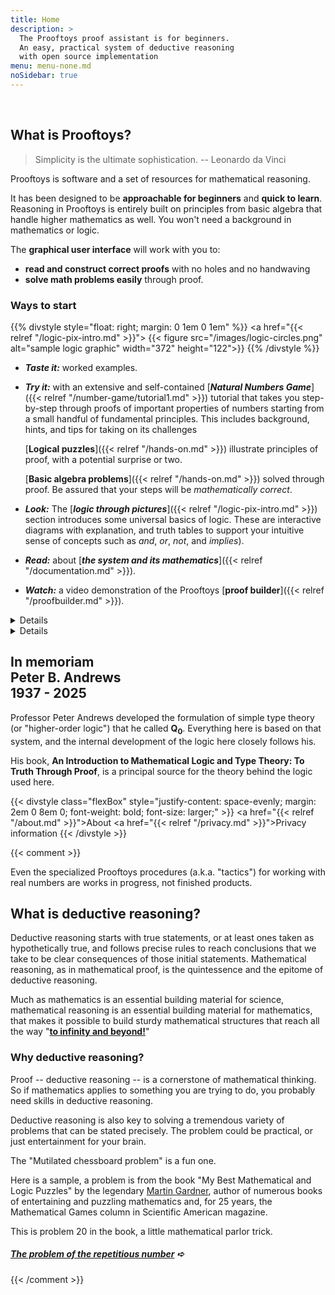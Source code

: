 ```yaml
---
title: Home
description: >
  The Prooftoys proof assistant is for beginners.
  An easy, practical system of deductive reasoning
  with open source implementation
menu: menu-none.md
noSidebar: true
---
```


<style>
/* Use bigger text and extra whitespace on this page. */
.content p, .content ul {
  font-size: 1.15rem;
}
.content h3 {
  margin-top: 1em;
}

.logicZone section.memoriam {
  display: flex;
  flex-direction: column;
  align-items: center;
  text-align: center;
  margin-top: 20px;
  max-width: 800px;
  border: 2px solid wheat;
  border-radius: 12px;
  padding: 1.5rem .5rem .5rem;
}

.logicZone section.memoriam h2 {
  font-size: 24px;
  font-weight: bold;
}
.logicZone section.memoriam h2 .name {
  font-size: 32px;
}

</style>

<br>

## **What is Prooftoys?**

> Simplicity is the ultimate sophistication.  -- Leonardo da Vinci

Prooftoys is software and a set of resources for mathematical
reasoning.

It has been designed to be **approachable for beginners** and **quick to
learn**.  Reasoning in Prooftoys is entirely built on principles from
basic algebra that handle higher mathematics as well.  You won't need a
background in mathematics or logic.

The **graphical user interface** will work with you to:

- **read and construct correct proofs** with no holes and no handwaving
- **solve math problems easily** through proof.



### **Ways to start**

{{% divstyle style="float: right; margin: 0 1em 0 1em" %}}
<a href="{{< relref "/logic-pix-intro.md" >}}">
{{< figure src="/images/logic-circles.png" alt="sample logic graphic"
   width="372" height="122">}}
</a>
{{% /divstyle %}}

- ***Taste it:*** worked examples.

- ***Try it:*** with an extensive
  and self-contained [***Natural Numbers Game***]({{< relref
  "/number-game/tutorial1.md" >}}) tutorial that takes you
  step-by-step through proofs of important properties of numbers
  starting from a small handful of fundamental principles.  This
  includes background, hints, and tips for taking on its challenges

  [**Logical puzzles**]({{< relref "/hands-on.md" >}}) illustrate
  principles of proof, with a potential surprise or two.

  [**Basic algebra problems**]({{< relref "/hands-on.md" >}}) solved
  through proof.  Be assured that your steps will be *mathematically
  correct*.

- ***Look:*** The [***logic through pictures***]({{< relref
"/logic-pix-intro.md" >}}) section introduces some universal basics
of logic.  These are interactive diagrams with explanation, and truth
tables to support your intuitive sense of concepts such as *and*,
*or*, *not*, and *implies*).

- ***Read:*** about [***the system and its
mathematics***]({{< relref "/documentation.md" >}}).

- ***Watch:*** a video demonstration of the Prooftoys [**proof
builder**]({{< relref "/proofbuilder.md" >}}).

<details>
{{% summary %}}
### **Reasons to try**
{{% /summary %}}

- Build your skills and develop your understanding of rock-solid
  reasoning.

- Grow your appreciation of the power of reasoning from fundamental
  principles.

- Demonstrate solving traditional school math problems through proof.

#### How?

**User interface.** Prooftoys works entirely through a Web-based
point-and-click graphical user interface.  Most things you do are
based on suggestions based on your selection of a step or expression.
It lets you change your mind as much as you like, encouraging you to
"play around" with your proofs.

**Simplicity.** The logic used by Prooftoys has also been chosen
specifically to be useful to beginners.  For example its single rule
of inference is just a modest generalization of what is taught in any
high school course in basic algebra.

Statements in the logic are simply formulas with constants, variables,
and functions.  Prooftoys reduces the number of concepts to a minimum,
with just a little automation for convenience.  There is no need to
learn a separate proof language with its own syntax and vocabulary.

**Flexibility.** Prooftoys is as well-suited to solving problems as to
proving theorems.  For example it easily works backward from the
statement of a theorem or forward from the givens of a problem.

**Familiarity.** Prooftoys works to present its mathematics in
familiar, textbook-like style.  Proofs show up in a familiar textbook
style as a list of proved statements, each derived from the ones
before it.

**Transparency.** Prooftoys makes the details of every step in every
proof available in the proof builder and all proof displays.  A click
lets you drill down into the details of any step, to any depth.

**Resources.** With this website you can see how proofs are done or
learn about the ideas behind the logic to build your skills and
confidence in solving mathematical problems through proof.

**Prooftoys is for learning.** If you need more power or larger scale,
you should look at more established proof assistant systems, which
support:

- Large collections of theorems
- Editing entire mathematical theories
- Strong automation

The [Prooftoys](http://prooftoys.org) website and its software are
ongoing experiments in creating computer aids to help human beings do
mathematics.  Its knowledge of mathematics is quite limited, but we
aim to grow it as users advance.
</details>

<details>
{{% summary %}}
### **The Vision**
{{% /summary %}}

On the one hand, Prooftoys is for learning **core ideas** of
mathematical proof, general **concepts of reasoning** rather than
cookbook procedures, in a way that is approachable to ordinary people.

In a larger sense though, Prooftoys is an effort to find better ways
to learn these great ideas in our modern era.  Far too much of math
education is still about people doing procedures that may have been
useful three hundred years ago, but pointless to do by hand now.

Computers can do the procedures for us, but without the concepts
we are still lost.  Luckily, there are now powerful systems of
mathematical reasoning that are based on simple principles used
throughout ordinary high school mathematics, and Prooftoys uses
one of these for all of its reasoning.

Prooftoys is an example of a new way of introducing mathematics where
the computer does things it is very good at, and human beings learn
concepts and key ideas.  It also aims to do this in a way that is
stimulating and interesting, not boring and a waste of time.  It is
the result of ongoing experimentation, and will evolve based on the
experience and input of people like you.
</details>

<section class="memoriam">
  <h2>
    In memoriam<br>
    <span class=name>Peter B. Andrews</span><br>
    <span class=smaller>1937 - 2025</span>
  </h2>
  <p class="center">
    Professor Peter Andrews developed the formulation of simple type
    theory (or "higher-order logic") that he called
    <b>Q<sub><span class=smaller>0</span></sub></b>.  Everything
    here is based on that system, and the internal development of
    the logic here closely follows his.
  </p>
  <p class="center">
    His book, <b>An Introduction to Mathematical Logic and Type
    Theory: To Truth Through Proof</b>, is a principal source for
    the theory behind the logic used here.
  </p>
</section>

{{< divstyle class="flexBox"
 style="justify-content: space-evenly; margin: 2em 0 8em 0; font-weight: bold; font-size: larger;" >}}
<a href="{{< relref "/about.md" >}}">About</a>
<a href="{{< relref "/privacy.md" >}}">Privacy information</a>
{{< /divstyle >}}

{{< comment >}}

Even the specialized Prooftoys procedures (a.k.a. "tactics") for
working with real numbers are works in progress, not finished
products.

## What is deductive reasoning?

Deductive reasoning starts with true statements, or at least ones
taken as hypothetically true, and follows precise rules to reach
conclusions that we take to be clear consequences of those initial
statements.  Mathematical reasoning, as in mathematical proof, is the
quintessence and the epitome of deductive reasoning.

Much as mathematics is an essential building material for science,
mathematical reasoning is an essential building material for
mathematics, that makes it possible to build sturdy mathematical
structures that reach all the way "**<a target=_blank
href="https://www.youtube.com/watch?v=2VSYmGSJtCA">to infinity and
beyond!</a>**"

### Why deductive reasoning?

Proof -- deductive reasoning -- is a cornerstone of mathematical
thinking.  So if mathematics applies to something you are trying
to do, you probably need skills in deductive reasoning.

Deductive reasoning is also key to solving a tremendous variety
of problems that can be stated precisely.  The problem could
be practical, or just entertainment for your brain.

The "Mutilated chessboard problem" is a fun one.

Here is a sample, a problem is from the book "My Best Mathematical and
Logic Puzzles" by the legendary <a target=_blank
href="https://en.wikipedia.org/wiki/Martin_Gardner">Martin
Gardner</a>, author of numerous books of entertaining and puzzling
mathematics and, for 25 years, the Mathematical Games column in
Scientific American magazine.

This is problem 20 in the book, a little mathematical parlor trick.

##### [The problem of the repetitious number](/rep-num/) &#x27aa;

{{< /comment >}}
